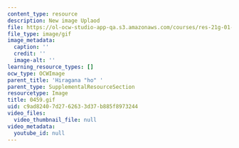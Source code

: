 ```yaml
---
content_type: resource
description: New image Uplaod
file: https://ol-ocw-studio-app-qa.s3.amazonaws.com/courses/res-21g-01-kana-spring-2010/c9ad82407d2762633d37b885f8973244_0459.gif
file_type: image/gif
image_metadata:
  caption: ''
  credit: ''
  image-alt: ''
learning_resource_types: []
ocw_type: OCWImage
parent_title: 'Hiragana "ho" '
parent_type: SupplementalResourceSection
resourcetype: Image
title: 0459.gif
uid: c9ad8240-7d27-6263-3d37-b885f8973244
video_files:
  video_thumbnail_file: null
video_metadata:
  youtube_id: null
---
```

